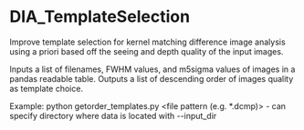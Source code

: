 # DIA_TemplateSelection
Improve template selection for kernel matching difference image analysis using a priori based off the seeing and depth quality of the input images.

Inputs a list of filenames, FWHM values, and m5sigma values of images in a pandas readable table. Outputs a list of descending order of images quality as template choice.

Example:
python getorder_templates.py <file pattern (e.g. *.dcmp)>
    - can specify directory where data is located with --input_dir
